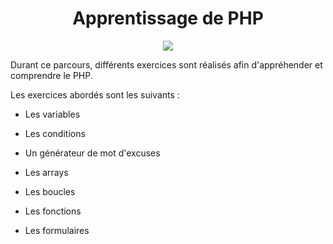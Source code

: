 <h1 align="center"> Apprentissage de PHP </h1>

<p align="center">
    <img src="https://img.shields.io/badge/PHP-777BB4?style=for-the-badge&logo=php&logoColor=white">
</p>

Durant ce parcours, différents exercices sont réalisés afin d'appréhender et comprendre le PHP. 

Les exercices abordés sont les suivants : 

* Les variables 

* Les conditions 

* Un générateur de mot d'excuses

* Les arrays

* Les boucles

* Les fonctions

* Les formulaires
